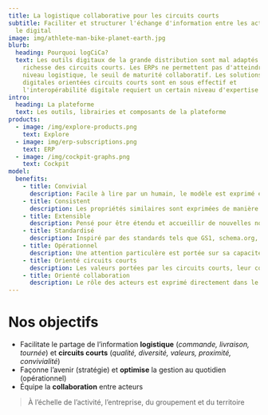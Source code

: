 ```yaml
---
title: La logistique collaborative pour les circuits courts
subtitle: Faciliter et structurer l'échange d'information entre les acteurs via
  le digital
image: img/athlete-man-bike-planet-earth.jpg
blurb:
  heading: Pourquoi logCiCa?
  text: Les outils digitaux de la grande distribution sont mal adaptés à la
    richesse des circuits courts. Les ERPs ne permettent pas d'atteindre, au
    niveau logistique, le seuil de maturité collaboratif. Les solutions
    digitales orientées circuits courts sont en sous effectif et
    l'interopérabilité digitale requiert un certain niveau d'expertise
intro:
  heading: La plateforme
  text: Les outils, librairies et composants de la plateforme
products:
  - image: /img/explore-products.png
    text: Explore
  - image: img/erp-subscriptions.png
    text: ERP
  - image: /img/cockpit-graphs.png
    text: Cockpit
model: 
  benefits:
    - title: Convivial
      description: Facile à lire par un humain, le modèle est exprimé en JSON.
    - title: Consistent
      description: Les propriétés similaires sont exprimées de manière cohérente. 
    - title: Extensible
      description: Pensé pour être étendu et accueillir de nouvelles notions.
    - title: Standardisé
      description: Inspiré par des standards tels que GS1, schema.org, DFC.
    - title: Opérationnel
      description: Une attention particulère est portée sur sa capacité à être interrogé (base de données), manipulée (javascript), et représenté (templating).
    - title: Orienté circuits courts
      description: Les valeurs portées par les circuits courts, leur convivialité, la saisonnalité des produits et la logistique cyclique font partie intégrante du modèle.
    - title: Orienté collaboration
      description: Le rôle des acteurs est exprimé directement dans le modèle. Une commande a par exemple un vendeur et un client, elle est partagée entre les deux acteurs. 
---
```


# Nos objectifs

* Facilitate le partage de l’information **logistique** (*commande, livraison, tournée*) et **circuits courts** (*qualité, diversité, valeurs, proximité, convivialité*)
* Façonne l’avenir (stratégie) et **optimise** la gestion au quotidien (opérationnel)
* Équipe la **collaboration** entre acteurs

> À l’échelle de l’activité, l’entreprise, du groupement et du territoire

